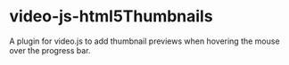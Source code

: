 video-js-html5Thumbnails
========================

A plugin for video.js to add thumbnail previews when hovering the mouse over the progress bar.
